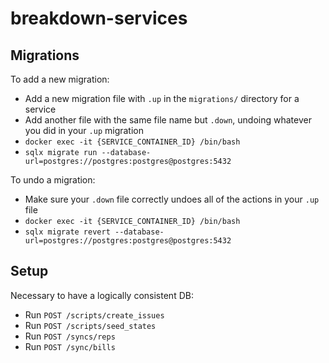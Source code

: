 # breakdown-services

## Migrations

To add a new migration:

- Add a new migration file with `.up` in the `migrations/` directory for a service
- Add another file with the same file name but `.down`, undoing whatever you did in your `.up` migration
- `docker exec -it {SERVICE_CONTAINER_ID} /bin/bash`
- `sqlx migrate run --database-url=postgres://postgres:postgres@postgres:5432`

To undo a migration:

- Make sure your `.down` file correctly undoes all of the actions in your `.up` file
- `docker exec -it {SERVICE_CONTAINER_ID} /bin/bash`
- `sqlx migrate revert --database-url=postgres://postgres:postgres@postgres:5432`

## Setup

Necessary to have a logically consistent DB:

- Run `POST /scripts/create_issues`
- Run `POST /scripts/seed_states`
- Run `POST /syncs/reps`
- Run `POST /sync/bills`
